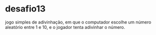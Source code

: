 # desafio13
jogo simples de adivinhação, em que o computador escolhe um número aleatório entre 1 e 10, e o jogador tenta adivinhar o número.
